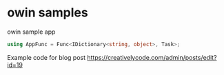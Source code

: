 # owin samples

owin sample app

```c#
using AppFunc = Func<IDictionary<string, object>, Task>;
```

Example code for blog post https://creativelycode.com/admin/posts/edit?id=19
